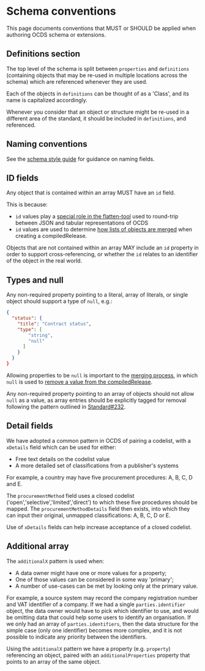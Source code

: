 # Schema conventions

This page documents conventions that MUST or SHOULD be applied when authoring OCDS schema or extensions.

## Definitions section

The top level of the schema is split between `properties` and `definitions` (containing objects that may be re-used in multiple locations across the schema) which are referenced whenever they are used. 

Each of the objects in `definitions` can be thought of as a 'Class', and its name is capitalized accordingly. 
 
Whenever you consider that an object or structure might be re-used in a different area of the standard, it should be included in `definitions`, and referenced. 

## Naming conventions

See the [schema style guide](schema_style_guide) for guidance on naming fields.

## ID fields

Any object that is contained within an array MUST have an `id` field. 

This is because:

* `id` values play a [special role in the flatten-tool](http://flatten-tool.readthedocs.io/en/latest/unflatten/#relationships-using-identifiers) used to round-trip between JSON and tabular representations of OCDS
* `id` values are used to determine [how lists of objects are merged](http://standard.open-contracting.org/latest/en/schema/merging/#identifier-merge) when creating a compiledRelease.

Objects that are not contained within an array MAY include an `id` property in order to support cross-referencing, or whether the `id` relates to an identifier of the object in the real world. 

## Types and null

Any non-required property pointing to a literal, array of literals, or single object should support a type of `null`, e.g.:

```json
{ 
  "status": {
    "title": "Contract status",
    "type": [
        "string",
        "null"
      ]
    }
  }
}
```

Allowing properties to be `null` is important to the [merging process](http://standard.open-contracting.org/latest/en/schema/merging/), in which `null` is used to [remove a value from the compiledRelease](http://standard.open-contracting.org/latest/en/schema/reference/#emptying-fields-and-values).

Any non-required property pointing to an array of objects should not allow `null` as a value, as array entries should be explicitly tagged for removal following the pattern outlined in [Standard#232](https://github.com/open-contracting/standard/issues/232).

## Detail fields

We have adopted a common pattern in OCDS of pairing a codelist, with a `xDetails` field which can be used for either:

* Free text details on the codelist value
* A more detailed set of classifications from a publisher's systems

For example, a country may have five procurement procedures: A, B, C, D and E. 

The `procurementMethod` field uses a closed codelist ('open','selective','limited','direct') to which these five procedures should be mapped. The `procurementMethodDetails` field then exists, into which they can input their original, unmapped classifications: A, B, C, D or E. 

Use of `xDetails` fields can help increase acceptance of a closed codelist.

## Additional array

The `additionalX` pattern is used when:

* A data owner might have one or more values for a property;
* One of those values can be considered in some way 'primary';
* A number of use-cases can be met by looking only at the primary value.

For example, a source system may record the company registration number and VAT identifier of a company. If we had a single `parties.identifier` object, the data owner would have to pick which identifier to use, and would be omitting data that could help some users to identify an organisation. If we only had an array of `parties.identifiers`, then the data structure for the simple case (only one identifier) becomes more complex, and it is not possible to indicate any priority between the identifiers. 

Using the `additionalX` pattern we have a property (e.g. `property`) referencing an object, paired with an `additionalProperties` property that points to an array of the same object. 

